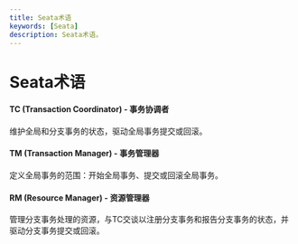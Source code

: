 ```yaml
---
title: Seata术语
keywords: [Seata]
description: Seata术语。
---
```


# Seata术语

#### TC (Transaction Coordinator) - 事务协调者
维护全局和分支事务的状态，驱动全局事务提交或回滚。

#### TM (Transaction Manager) - 事务管理器
定义全局事务的范围：开始全局事务、提交或回滚全局事务。

#### RM (Resource Manager) - 资源管理器
管理分支事务处理的资源，与TC交谈以注册分支事务和报告分支事务的状态，并驱动分支事务提交或回滚。
